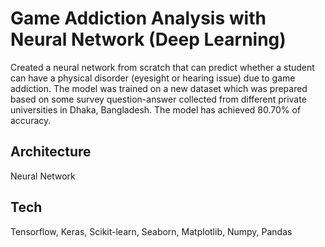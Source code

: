 # Game Addiction Analysis with Neural Network (Deep Learning)
Created a neural network from scratch that can
predict whether a student can have a physical disorder (eyesight or hearing issue) due to game addiction. The model was
trained on a new dataset which was prepared based on some survey question-answer collected from different private universities
in Dhaka, Bangladesh. The model has achieved 80.70% of accuracy.

## **Architecture**
Neural Network

## **Tech** 
Tensorflow, Keras, Scikit-learn, Seaborn, Matplotlib, Numpy, Pandas
